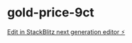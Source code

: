 # gold-price-9ct

[Edit in StackBlitz next generation editor ⚡️](https://stackblitz.com/~/github.com/bloggz703/gold-price-9ct)